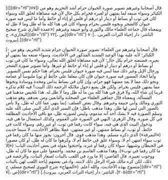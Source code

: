[(]{dir="rtl"}۷۷[) قال أصحابنا وغيرهم تصوير صورة الحيوان حرام أشد
التحريم وهو من الكبائر وسواء صنعه لما يمتهن أو لغيره فحرام بكل حال لأن
فيه مضاهاة لخلق الله وسواء كان في ثوب أو بساط أو دينار أو درهم أو فلس أو
إناء أو حائط وأما ما ليس فيه صورة حيوان كالشجر ونحوه فليس بحرام وسواء
كان في هذا كله ما له ظل وما لا ظل له وبمعناه قال جماعة العلماء مالك
والثوري وأبو حنيفة وغيرهم («عمدة القاري شرح صحيح البخاري»، ج]{dir="rtl"}
۲۲[، ص]{dir="rtl"} ۷۰[، الناشر: دار إحياء التراث العربي،
بيروت).]{dir="rtl"}

[- قال أصحابنا وغيرهم من العلماء: تصوير صورة الحيوان حرام شديد التحريم،
وهو من الكبائر؛ لأنه عليه بهذا الوعيد الشديد المذكور في الأحاديث، وسواء
صنعه بما يمتهن أو بغيره، فصنعته حرام بكل حال؛ لأن فيه مضاهاة لخلق الله
تعالى، وسواء ما كان في ثوب أو بساط أو درهم أو دينار أو فلس أو إناء أو
حائط أو غيرها. وأما تصوير صورة الشجر ورحال الإبل وغير ذلك مما ليس فيه
صورة حيوان فليس بحرام. هذا حكم نفس التصوير. وأما اتخاذ المصور فيه صورة
حيوان فإن كان معلقا على حائط أو ثوبا ملبوسا أو عمامة ونحو ذلك مما لا يعد
ممتهنا فهو حرام، وإن كان في بساط يداس ومخدة ووسادة ونحوها مما يمتهن فليس
بحرام. ولكن هل يمنع دخول ملائكة الرحمة ذلك البيت؟ فيه كلام نذكره قريبا
إن شاء الله، ولا فرق في هذا كله بين ما له ظل وما لا ظل له. هذا تلخيص
مذهبنا في المسألة، وبمعناه قال جماهير العلماء من الصحابة والتابعين ومن
بعدهم، وهو مذهب الثوري ومالك وأبي حنيفة وغيرهم. وقال بعض السلف: إنما
ينهى عما كان له ظل، ولا بأس بالصور التي ليس لها ظل، وهذا مذهب باطل؛ فإن
الستر الذي أنكر النبي صلى الله عليه وسلم الصورة فيه لا يشك أحد أنه
مذموم، وليس لصورته ظل، مع باقي الأحاديث المطلقة في كل صورة. وقال الزهري:
النهي في الصورة على العموم، وكذلك استعمال ما هي فيه، ودخول البيت الذي هي
فيه، سواء كانت رقما في ثوب، أو غير رقم، وسواء كانت في حائط، أو ثوب، أو
بساط ممتهن، أو غير ممتهن، عملا بظاهر الأحاديث، لا سيما حديث («النمرقة»)
الذي ذكره مسلم، وهذا مذهب قوي. قال آخرون: يجوز منها ما كان رقما في ثوب
سواء امتهن أم لا، وسواء علق في حائط أم لا، وكرهوا ما كان له ظل، أو كان
مصورا في الحيطان وشبهها، سواء كان رقما أو غيره، واحتجوا بقوله في بعض
أحاديث الباب: («إلا ما كان رقما في ثوب»)، وهذا مذهب القاسم بن محمد.
وأجمعوا على منع ما كان له ظل، ووجوب تغييره. قال القاضي: إلا ما ورد في
اللعب بالبنات لصغار البنات، والرخصة في ذلك، لكن كره مالك شراء الرجل ذلك
لابنته. وادعى بعضهم إباحة اللعب لهن بالبنات منسوخ بهذه الأحاديث، والله
أعلم. («المنهاج» شرح النووي لصحيح مسلم، ج]{dir="rtl"} ۷[، ص]{dir="rtl"}
٢٠٥[، الناشر: دار إحياء التراث العربي، بيروت).]{dir="rtl"}
